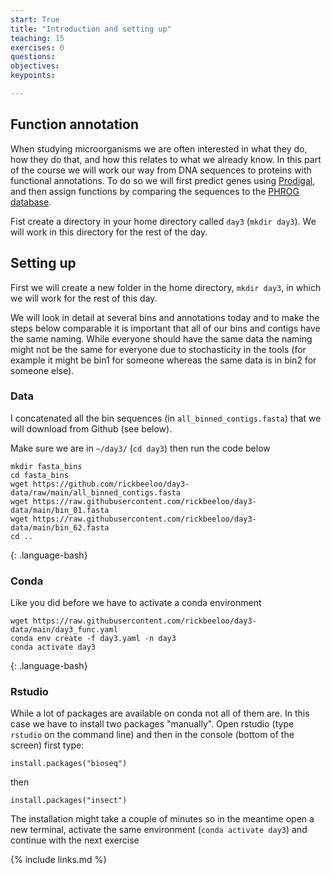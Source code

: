```yaml
---
start: True
title: "Introduction and setting up"
teaching: 15
exercises: 0
questions:
objectives:
keypoints:

---
```


## Function annotation
When studying microorganisms we are often interested in what they do, how they do that, and how this relates to what we already know. In this part of the course we will work our way from DNA sequences to proteins with functional annotations. To do so we will first predict genes using [Prodigal](https://github.com/hyattpd/Prodigal), and then assign functions by comparing the sequences to the [PHROG database](https://phrogs.lmge.uca.fr/).

Fist create a directory in your home directory called `day3` (`mkdir day3`). We will work in this directory for the rest of the day.

## Setting up

First we will create a new folder in the home directory, `mkdir day3`, in which we will work for the rest of this day.

We will look in detail at several bins and annotations today and to make the steps below comparable it is important that all of our bins and contigs have the same naming. While everyone should have the same data the naming might not be the same for everyone due to stochasticity in the tools (for example it might be bin1 for someone whereas the same data is in bin2 for someone else).

### Data

I concatenated all the bin sequences (in `all_binned_contigs.fasta`) that we will download from Github (see below).

Make sure we are in `~/day3/` (`cd day3`) then run the code below

~~~
mkdir fasta_bins
cd fasta_bins
wget https://github.com/rickbeeloo/day3-data/raw/main/all_binned_contigs.fasta
wget https://raw.githubusercontent.com/rickbeeloo/day3-data/main/bin_01.fasta
wget https://raw.githubusercontent.com/rickbeeloo/day3-data/main/bin_62.fasta
cd ..
~~~
{: .language-bash}

### Conda

Like you did before we have to activate a conda environment

~~~
wget https://raw.githubusercontent.com/rickbeeloo/day3-data/main/day3_func.yaml
conda env create -f day3.yaml -n day3
conda activate day3
~~~
{: .language-bash}

### Rstudio

While a lot of packages are available on conda not all of them are. In this case we have to install two packages "manually". Open rstudio (type `rstudio` on the command line) and then in the console (bottom of the screen) first type:

`install.packages("bioseq")`

then

`install.packages("insect")`

The installation might take a couple of minutes so in the meantime open a new terminal, activate the same environment (`conda activate day3`) and continue with the next exercise



{% include links.md %}
